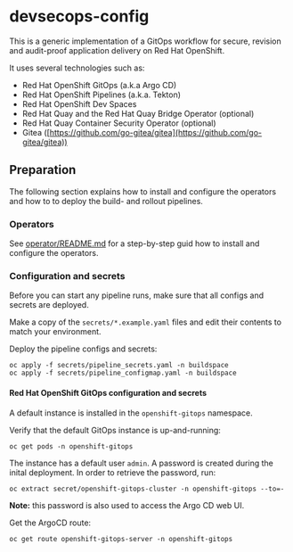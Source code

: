 # devsecops-config

This is a generic implementation of a GitOps workflow for secure, revision and audit-proof application delivery on Red Hat OpenShift.

It uses several technologies such as:

* Red Hat OpenShift GitOps (a.k.a Argo CD)
* Red Hat OpenShift Pipelines (a.k.a. Tekton)
* Red Hat OpenShift Dev Spaces
* Red Hat Quay and the Red Hat Quay Bridge Operator (optional)
* Red Hat Quay Container Security Operator (optional)
* Gitea ([https://github.com/go-gitea/gitea](https://github.com/go-gitea/gitea))

## Preparation

The following section explains how to install and configure the operators and how to to deploy the build- and rollout pipelines.

### Operators

See [operator/README.md](operators/README.md) for a step-by-step guid how to install and configure the operators.

### Configuration and secrets

Before you can start any pipeline runs, make sure that all configs and secrets are deployed.

Make a copy of the `secrets/*.example.yaml` files and edit their contents to match your environment.

Deploy the pipeline configs and secrets:

```shell
oc apply -f secrets/pipeline_secrets.yaml -n buildspace
oc apply -f secrets/pipeline_configmap.yaml -n buildspace
```


#### Red Hat OpenShift GitOps configuration and secrets

A default instance is installed in the `openshift-gitops` namespace. 

Verify that the default GitOps instance is up-and-running:

```shell
oc get pods -n openshift-gitops
```

The instance has a default user `admin`. A password is created during the inital deployment. In order to retrieve the password, run:

```shell
oc extract secret/openshift-gitops-cluster -n openshift-gitops --to=-
```

**Note:** this password is also used to access the Argo CD web UI.

Get the ArgoCD route:

```shell
oc get route openshift-gitops-server -n openshift-gitops
```